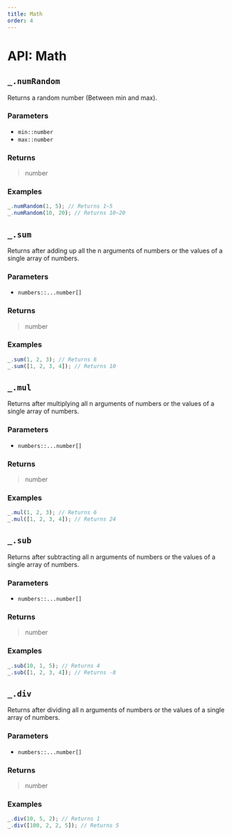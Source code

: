 ```yaml
---
title: Math
order: 4
---
```


# API: Math

## `_.numRandom`

Returns a random number (Between min and max).

### Parameters

- `min::number`
- `max::number`

### Returns

> number

### Examples

```javascript
_.numRandom(1, 5); // Returns 1~5
_.numRandom(10, 20); // Returns 10~20
```

## `_.sum`

Returns after adding up all the n arguments of numbers or the values of a single array of numbers.

### Parameters

- `numbers::...number[]`

### Returns

> number

### Examples

```javascript
_.sum(1, 2, 3); // Returns 6
_.sum([1, 2, 3, 4]); // Returns 10
```

## `_.mul`

Returns after multiplying all n arguments of numbers or the values of a single array of numbers.

### Parameters

- `numbers::...number[]`

### Returns

> number

### Examples

```javascript
_.mul(1, 2, 3); // Returns 6
_.mul([1, 2, 3, 4]); // Returns 24
```

## `_.sub`

Returns after subtracting all n arguments of numbers or the values of a single array of numbers.

### Parameters

- `numbers::...number[]`

### Returns

> number

### Examples

```javascript
_.sub(10, 1, 5); // Returns 4
_.sub([1, 2, 3, 4]); // Returns -8
```

## `_.div`

Returns after dividing all n arguments of numbers or the values of a single array of numbers.

### Parameters

- `numbers::...number[]`

### Returns

> number

### Examples

```javascript
_.div(10, 5, 2); // Returns 1
_.div([100, 2, 2, 5]); // Returns 5
```
